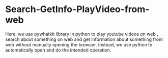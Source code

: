 # Search-GetInfo-PlayVideo-from-web
Here, we use  pywhatkit library  in python to play youtube videos on web , search about something on web and get information about something from web without manually opening the browser. Instead, we use python to automatically open and do the intended operation. 
